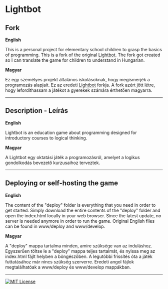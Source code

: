 # Lightbot
## Fork
__English__

This is a personal project for elementary school children to grasp the basics of programming.
This is a fork of the original [Lightbot](https://github.com/haan/Lightbot). The fork got created so I can translate the game for children to understand in Hungarian.

__Magyar__

Ez egy személyes projekt általános iskolásoknak, hogy megismerjék a programozás alapjait.
Ez az eredeti [Lightbot](https://github.com/haan/Lightbot) forkja. A fork azért jött létre, hogy lefordíthassam a játékot a gyerekek számára érthetően magyarra.

***

## Description - Leírás
__English__

Lightbot is an education game about programming designed for introductory courses to logical thinking.

__Magyar__

A Lightbot egy oktatási játék a programozásról, amelyet a logikus gondolkodás bevezető kurzusaihoz terveztek.

***

## Deploying or self-hosting the game
__English__

The content of the "deploy" folder is everything that you need in order to get started. Simply download the entire contents of the "deploy" folder and open the index.html locally in your web browser. 
Since the latest update, no server is needed anymore in order to run the game. Original English files can be found in www/deploy and www/develop.

__Magyar__

A "deploy" mappa tartalma minden, amire szüksége van az induláshoz. Egyszerűen töltse le a "deploy" mappa teljes tartalmát, és nyissa meg az index.html fájlt helyben a böngészőben. 
A legutóbbi frissítés óta a játék futtatásához már nincs szükség szerverre. Eredeti angol fájlok megtalálhatóak a www/deploy és www/develop mappákban.

***

[![MIT License](https://img.shields.io/badge/License-MIT-green.svg)](https://choosealicense.com/licenses/mit/)
